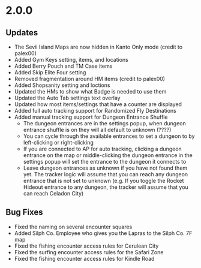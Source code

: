 # 2.0.0
## Updates
+ The Sevii Island Maps are now hidden in Kanto Only mode (credit to palex00)
+ Added Gym Keys setting, items, and locations
+ Added Berry Pouch and TM Case items
+ Added Skip Elite Four setting
+ Removed fragmentation around HM items (credit to palex00)
+ Added Shopsanity setting and loctions
+ Updated the HMs to show what Badge is needed to use them
+ Updated the Auto Tab settings text overlay
+ Updated how most items/settings that have a counter are displayed
+ Added full auto tracking support for Randomized Fly Destinations
+ Added manual tracking support for Dungeon Entrance Shuffle
  + The dungeon entrances are in the settings popup, when dungeon entrance shuffle is on they will all default to unknown (????)
  + You can cycle through the available entrances to set a dungeon to by left-clicking or right-clicking
  + If you are connected to AP for auto tracking, clicking a dungeon entrance on the map or middle-clicking the dungeon entrance in the settings popup will set the entrance to the dungeon it connects to
  + Leave dungeon entrances as unknown if you have not found them yet. The tracker logic will assume that you can reach any dungeon entrance that is not set to unknown (e.g. If you toggle the Rocket Hideout entrance to any dungeon, the tracker will assume that you can reach Celadon City)

## Bug Fixes
+ Fixed the naming on several encounter squares
+ Added Silph Co. Employee who gives you the Lapras to the Silph Co. 7F map
+ Fixed the fishing encounter access rules for Cerulean City
+ Fixed the surfing encounter access rules for the Safari Zone
+ Fixed the fishing encounter access rules for Kindle Road